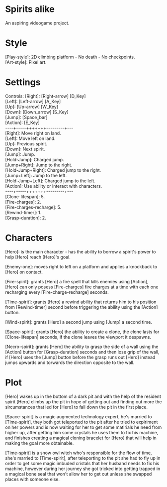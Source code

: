 # Spirits alike
An aspiring videogame project.


 # Style
 [Play-style]: 2D climbing platform - No death - No checkpoints.<br />
 [Art-style]: Pixel art.<br />


# Settings
Controls:
    [Right]: [Right-arrow] [D_Key]<br />
    [Left]: [Left-arrow] [A_Key]<br />
    [Up]:   [Up-arrow] [W_Key]<br />
    [Down]: [Down_arrow] [S_Key]<br />
    [Jump]: [Space_bar]<br />
    [Action]: [E_Key]<br />
    ----+-----+++++++---------+---<br />
    [Right]: Move right on land.<br />
    [Left]: Move left on land.<br />
    [Up]: Previous spirit.<br />
    [Down]: Next spirit.<br />
    [Jump]: Jump.<br />
    [Hold-Jump]: Charged jump.<br />
    [Jump+Right]: Jump to the right.<br />
    [Hold-Jump+Right]: Charged jump to the right.<br />
    [Jump+Left]: Jump to the left.<br />
    [Hold-Jump+Left]: Charged jump to the left.<br />
    [Action]: Use ability or interact with characters.<br />
    ----+-----+++++++---------+---<br />
    [Clone-lifespan]: 5.<br />
    [Fire-charges]: 2.<br />
    [Fire-charges-recharge]: 5.<br />
    [Rewind-timer]: 1.<br />
    [Grasp-duration]: 2.<br />


# Characters
[Hero]: is the main character - has the ability to borrow a spirit's power to help [Hero] reach [Hero]'s goal.<br />

[Enemy-one]: moves right to left on a platform and applies a knockback to [Hero] on contact.

[Fire-spirit]: grants [Hero] a fire spell that kills enemies using [Action], [Hero] can only posess [Fire-charges] fire charges at a time with each one recharging every [Fire-charge-recharge] seconds.<br />

[Time-spirit]: grants [Hero] a rewind ability that returns him to his position from [Rewind-timer] second before triggering the ability using the [Action] button.<br />

[Wind-spirit]: grants [Hero] a second jump using [Jump] a second time.<br />

[Space-spirit]: grants [Hero] the ability to create a clone, the clone lasts for [Clone-lifespan] seconds, if the clone leaves the viewport it despawns.<br />

[Necro-spirit]: grants [Hero] the ability to grasp the side of a wall using the [Action] button for [Grasp-duration] seconds and then lose grip of the wall, if [Hero] uses the [Jump] button before the grasp runs out [Hero] instead jumps upwards and torwards the direction opposite to the wall.<br />

# Plot
[Hero] wakes up in the bottom of a dark pit and with the help of the resident spirit [Hero] climbs up the pit in hope of getting out and finding out more the sircumstances that led for [Hero] to fall down the pit in the first place.

[Space-spirit] is a magic augmented technology expert, he's married to [Time-spirit], they both got teleported to the pit after he tried to expiriment on her powers and is now waiting for her to get some matirials he need from higher up, after getting him some crystals he uses them to fix his machine, and finishes creating a magical cloning bracelet for [Hero] that will help in making the goal more obtainable.

[Time-spirit] is a snow owl witch who's responsible for the flow of time, she's married to [Time-spirit], after teleporting to the pit she had to fly up in order to get some magic imbuded cristals that her husband needs to fix his machine, however during her journey she got tricked into getting trapped in a magical bone seal that won't allow her to get out unless she swapped places with someone else.

